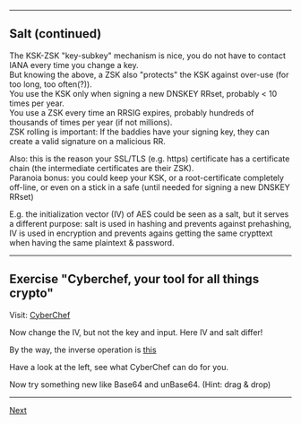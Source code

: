 
---------------
## Salt (continued)

The KSK-ZSK "key-subkey" mechanism is nice, you do not have to contact
IANA every time you change a key.  
But knowing the above, a ZSK also "protects" the KSK against
over-use (for too long, too often(?)).  
You use the KSK only when signing a new DNSKEY RRset, probably < 10
times per year.  
You use a ZSK every time an RRSIG expires, probably hundreds of thousands
of times per year (if not millions).  
ZSK rolling is important: If the baddies have your signing key, they can
create a valid signature on a malicious RR.

Also: this is the reason your SSL/TLS (e.g. https) certificate has a
certificate chain (the intermediate certificates are their ZSK).  
Paranoia bonus: you could keep your KSK, or a root-certificate
completely off-line, or even on a stick in a safe (until needed for
signing a new DNSKEY RRset)

E.g. the initialization vector (IV) of AES could be seen as a salt,
but it serves a different purpose: salt is used in hashing and prevents against prehashing,  
IV is used in encryption and prevents agains getting the same crypttext when having the same plaintext & password.

---------------------
## Exercise "Cyberchef, your tool for all things crypto"
Visit: [CyberChef](https://cyberchef.io/#recipe=AES_Decrypt(%7B'option':'UTF8','string':'my_key1234567890'%7D,%7B'option':'UTF8','string':'0000000000000000'%7D,'CBC','Hex','Raw',%7B'option':'Hex','string':''%7D,%7B'option':'Hex','string':''%7D)&input=NDBiNmJhMWM1ZDI0ZDkzZjEwYmFhZTkzYzRmN2E5NzNhOGQ5YzQ4MDBiYmUyZmM0MzRlMTZiMTVjNzNjYTUxZg)

Now change the IV, but not the key and input. Here IV and salt differ!

By the way, the inverse operation is [this](https://cyberchef.io/#recipe=AES_Encrypt(%7B'option':'UTF8','string':'my_key1234567890'%7D,%7B'option':'UTF8','string':'0000000000000000'%7D,'CBC','Raw','Hex',%7B'option':'Hex','string':''%7D)&input=VGhpcyBpcyB0b3Agc2VjcmV0ISEh)

Have a look at the left, see what CyberChef can do for you.

Now try something new like Base64 and unBase64. (Hint: drag & drop)

---------------
[Next](https://github.com/niek-sidn/hsm_workshop_nethsm/blob/main/Slide09.md)
